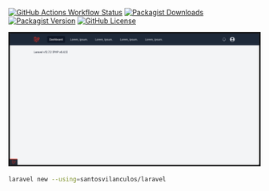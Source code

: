 [![GitHub Actions Workflow Status](https://img.shields.io/github/actions/workflow/status/santosvilanculos/laravel/tests.yml?label=tests)](https://github.com/SantosVilanculos/laravel/actions)
[![Packagist Downloads](https://img.shields.io/packagist/dt/santosvilanculos/laravel)](https://packagist.org/packages/santosvilanculos/laravel)
[![Packagist Version](https://img.shields.io/packagist/v/santosvilanculos/laravel)](https://packagist.org/packages/santosvilanculos/laravel)
[![GitHub License](https://img.shields.io/github/license/santosvilanculos/laravel)](https://github.com/SantosVilanculos/laravel/blob/main/LICENSE)

![screenshot](./screenshot.png)

```sh
laravel new --using=santosvilanculos/laravel
```
